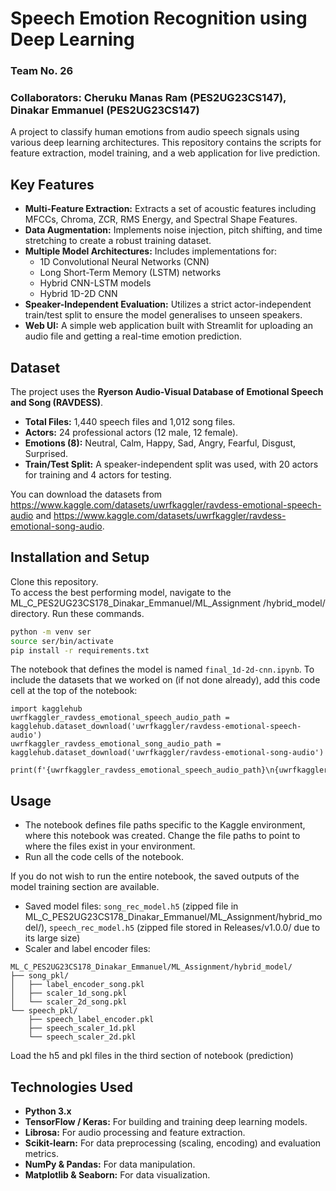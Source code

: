 # Speech Emotion Recognition using Deep Learning
###  Team No. 26
###  Collaborators: Cheruku Manas Ram (PES2UG23CS147), Dinakar Emmanuel (PES2UG23CS147)

A project to classify human emotions from audio speech signals using various deep learning architectures. This repository contains the scripts for feature extraction, model training, and a web application for live prediction.

## Key Features

- **Multi-Feature Extraction:** Extracts a set of acoustic features including MFCCs, Chroma, ZCR, RMS Energy, and Spectral Shape Features.
- **Data Augmentation:** Implements noise injection, pitch shifting, and time stretching to create a robust training dataset.
- **Multiple Model Architectures:** Includes implementations for:
    - 1D Convolutional Neural Networks (CNN)
    - Long Short-Term Memory (LSTM) networks
    - Hybrid CNN-LSTM models
    - Hybrid 1D-2D CNN
- **Speaker-Independent Evaluation:** Utilizes a strict actor-independent train/test split to ensure the model generalises to unseen speakers.
- **Web UI:** A simple web application built with Streamlit for uploading an audio file and getting a real-time emotion prediction.

## Dataset

The project uses the **Ryerson Audio-Visual Database of Emotional Speech and Song (RAVDESS)**.

- **Total Files:** 1,440 speech files and 1,012 song files.
- **Actors:** 24 professional actors (12 male, 12 female).
- **Emotions (8):** Neutral, Calm, Happy, Sad, Angry, Fearful, Disgust, Surprised.
- **Train/Test Split:** A speaker-independent split was used, with 20 actors for training and 4 actors for testing.

You can download the datasets from https://www.kaggle.com/datasets/uwrfkaggler/ravdess-emotional-speech-audio and https://www.kaggle.com/datasets/uwrfkaggler/ravdess-emotional-song-audio.

## Installation and Setup
Clone this repository.<br>
To access the best performing model, navigate to the ML_C_PES2UG23CS178_Dinakar_Emmanuel/ML_Assignment
/hybrid_model/ directory. Run these commands.<br>
```sh
python -m venv ser
source ser/bin/activate
pip install -r requirements.txt
```
The notebook that defines the model is named `final_1d-2d-cnn.ipynb`. To include the datasets that we worked on (if not done already), add this code cell at the top of the notebook:
```
import kagglehub
uwrfkaggler_ravdess_emotional_speech_audio_path = kagglehub.dataset_download('uwrfkaggler/ravdess-emotional-speech-audio')
uwrfkaggler_ravdess_emotional_song_audio_path = kagglehub.dataset_download('uwrfkaggler/ravdess-emotional-song-audio')

print(f'{uwrfkaggler_ravdess_emotional_speech_audio_path}\n{uwrfkaggler_ravdess_emotional_song_audio_path}')
```

## Usage
- The notebook defines file paths specific to the Kaggle environment, where this notebook was created. Change the file paths to point to where the files exist in your environment.
- Run all the code cells of the notebook.

If you do not wish to run the entire notebook, the saved outputs of the model training section are available.<br>
- Saved model files: `song_rec_model.h5` (zipped file in ML_C_PES2UG23CS178_Dinakar_Emmanuel/ML_Assignment/hybrid_model/), `speech_rec_model.h5` (zipped file stored in Releases/v1.0.0/ due to its large size)
- Scaler and label encoder files:
```
ML_C_PES2UG23CS178_Dinakar_Emmanuel/ML_Assignment/hybrid_model/
├── song_pkl/
│   ├── label_encoder_song.pkl
│   ├── scaler_1d_song.pkl
│   └── scaler_2d_song.pkl
└── speech_pkl/
    ├── speech_label_encoder.pkl
    ├── speech_scaler_1d.pkl
    └── speech_scaler_2d.pkl
```
Load the h5 and pkl files in the third section of notebook (prediction)

## Technologies Used
- **Python 3.x**
- **TensorFlow / Keras:** For building and training deep learning models.
- **Librosa:** For audio processing and feature extraction.
- **Scikit-learn:** For data preprocessing (scaling, encoding) and evaluation metrics.
- **NumPy & Pandas:** For data manipulation.
- **Matplotlib & Seaborn:** For data visualization.
